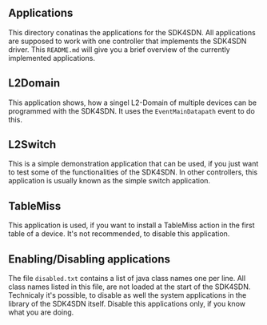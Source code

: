 Applications
------------

This directory conatinas the applications for the SDK4SDN. All applications are supposed to work with one controller that implements the SDK4SDN driver. This `README.md` will give you a brief overview of the currently implemented applications.

L2Domain
--------

This application shows, how a singel L2-Domain of multiple devices can be programmed with the SDK4SDN. It uses the `EventMainDatapath` event to do this.

L2Switch
--------

This is a simple demonstration application that can be used, if you just want to test some of the functionalities of the SDK4SDN. In other controllers, this application is usually known as the simple switch application.

TableMiss
---------

This application is used, if you want to install a TableMiss action in the first table of a device. It's not recommended, to disable this application.

Enabling/Disabling applications
-------------------------------

The file `disabled.txt` contains a list of java class names one per line. All class names listed in this file, are not loaded at the start of the SDK4SDN. Technicaly it's possible, to disable as well the system applications in the library of the SDK4SDN itself. Disable this applications only, if you know what you are doing.